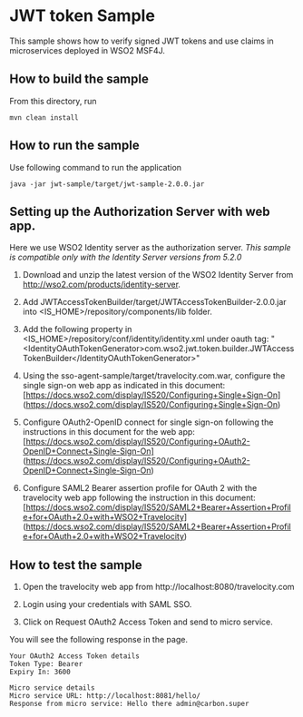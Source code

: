 # JWT token Sample

This sample shows how to verify signed JWT tokens and use claims in microservices deployed in WSO2 MSF4J.

## How to build the sample

From this directory, run

```
mvn clean install
```

## How to run the sample

Use following command to run the application

```
java -jar jwt-sample/target/jwt-sample-2.0.0.jar
```

## Setting up the Authorization Server with web app.

Here we use WSO2 Identity server as the authorization server.
*This sample is compatible only with the Identity Server versions from 5.2.0*

1) Download and unzip the latest version of the WSO2 Identity Server from http://wso2.com/products/identity-server.

2) Add JWTAccessTokenBuilder/target/JWTAccessTokenBuilder-2.0.0.jar into \<IS_HOME\>/repository/components/lib folder.

3) Add the following property in <IS_HOME>/repository/conf/identity/identity.xml under oauth tag:
"\<IdentityOAuthTokenGenerator\>com.wso2.jwt.token.builder.JWTAccessTokenBuilder\</IdentityOAuthTokenGenerator\>"

4) Using the sso-agent-sample/target/travelocity.com.war, configure the single sign-on web app as indicated in this
document:
[https://docs.wso2.com/display/IS520/Configuring+Single+Sign-On]
(https://docs.wso2.com/display/IS520/Configuring+Single+Sign-On)

5) Configure OAuth2-OpenID connect for single sign-on following the instructions in this document for the web app:
[https://docs.wso2.com/display/IS520/Configuring+OAuth2-OpenID+Connect+Single-Sign-On]
(https://docs.wso2.com/display/IS520/Configuring+OAuth2-OpenID+Connect+Single-Sign-On)

6) Configure SAML2 Bearer assertion profile for OAuth 2 with the travelocity web app following the instruction in
this document:
 [https://docs.wso2.com/display/IS520/SAML2+Bearer+Assertion+Profile+for+OAuth+2.0+with+WSO2+Travelocity]
 (https://docs.wso2.com/display/IS520/SAML2+Bearer+Assertion+Profile+for+OAuth+2.0+with+WSO2+Travelocity)

## How to test the sample

1) Open the travelocity web app from http://localhost:8080/travelocity.com

2) Login using your credentials with SAML SSO.

3) Click on Request OAuth2 Access Token and send to micro service.

You will see the following response in the page.

```
Your OAuth2 Access Token details
Token Type: Bearer
Expiry In: 3600

Micro service details
Micro service URL: http://localhost:8081/hello/
Response from micro service: Hello there admin@carbon.super
```
